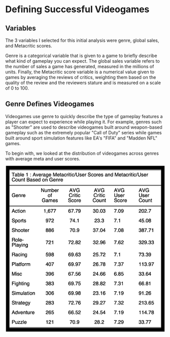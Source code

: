 # Defining Successful Videogames

## Variables
The 3 variables I selected for this initial analysis were genre, global sales, and Metacritic scores. 

Genre is a categorical variable that is given to a game to briefly describe what kind of gameplay you can expect. The global sales variable refers to the number of sales a game has generated, measured in the millions of units. Finally, the Metacritic score variable is a numerical value given to games by averaging the reviews of critics, weighting them based on the quality of the review and the reviewers stature and is measured on a scale of 0 to 100. 

## Genre Defines Videogames
Videogames use genre to quickly describe the type of gameplay features a player can expect to experience while playing it. For example, genres such as "Shooter" are used to describe videogames built around weapon-based gameplay such as the extremely popular "Call of Duty" series while games built around sport simulation features like EA's "FIFA" and "Madden NFL" games.

To begin with, we looked at the distribution of videogames across genres with average meta and user scores.

<p align="center">
  <img src='https://github.com/esalcedo1/videogame-analysis/blob/main/1-defining-successful-videogames/assets/genre_table.jpeg' width = 500>
</p>
